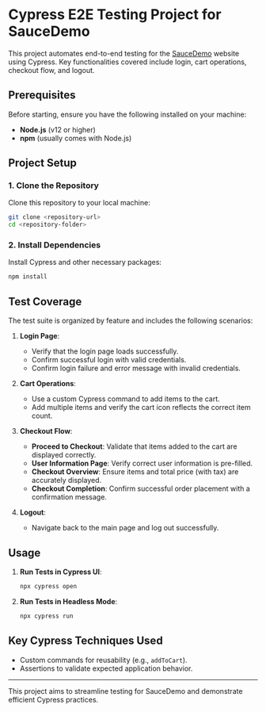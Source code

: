 
# Cypress E2E Testing Project for SauceDemo

This project automates end-to-end testing for the [SauceDemo](https://www.saucedemo.com/) website using Cypress. Key functionalities covered include login, cart operations, checkout flow, and logout.

## Prerequisites

Before starting, ensure you have the following installed on your machine:
- **Node.js** (v12 or higher)
- **npm** (usually comes with Node.js)

## Project Setup

### 1. Clone the Repository

Clone this repository to your local machine:
```bash
git clone <repository-url>
cd <repository-folder>
```

### 2. Install Dependencies

Install Cypress and other necessary packages:
```bash
npm install
```


## Test Coverage

The test suite is organized by feature and includes the following scenarios:

1. **Login Page**:
   - Verify that the login page loads successfully.
   - Confirm successful login with valid credentials.
   - Confirm login failure and error message with invalid credentials.

2. **Cart Operations**:
   - Use a custom Cypress command to add items to the cart.
   - Add multiple items and verify the cart icon reflects the correct item count.

3. **Checkout Flow**:
   - **Proceed to Checkout**: Validate that items added to the cart are displayed correctly.
   - **User Information Page**: Verify correct user information is pre-filled.
   - **Checkout Overview**: Ensure items and total price (with tax) are accurately displayed.
   - **Checkout Completion**: Confirm successful order placement with a confirmation message.

4. **Logout**:
   - Navigate back to the main page and log out successfully.

## Usage

1. **Run Tests in Cypress UI**:
   ```bash
   npx cypress open
   ```

2. **Run Tests in Headless Mode**:
   ```bash
   npx cypress run
   ```

## Key Cypress Techniques Used

- Custom commands for reusability (e.g., `addToCart`).
- Assertions to validate expected application behavior.

---

This project aims to streamline testing for SauceDemo and demonstrate efficient Cypress practices.
``` 
